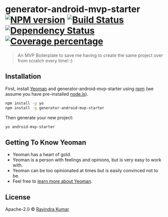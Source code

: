 # generator-android-mvp-starter [![NPM version][npm-image]][npm-url] [![Build Status][travis-image]][travis-url] [![Dependency Status][daviddm-image]][daviddm-url] [![Coverage percentage][coveralls-image]][coveralls-url]
> An MVP Boilerplate to save me having to create the same project over from scratch every time! :)

## Installation

First, install [Yeoman](http://yeoman.io) and generator-android-mvp-starter using [npm](https://www.npmjs.com/) (we assume you have pre-installed [node.js](https://nodejs.org/)).

```bash
npm install -g yo
npm install -g generator-android-mvp-starter
```

Then generate your new project:

```bash
yo android-mvp-starter
```

## Getting To Know Yeoman

 * Yeoman has a heart of gold.
 * Yeoman is a person with feelings and opinions, but is very easy to work with.
 * Yeoman can be too opinionated at times but is easily convinced not to be.
 * Feel free to [learn more about Yeoman](http://yeoman.io/).

## License

Apache-2.0 © [Ravindra Kumar](https://github.com/ravidsrk/)


[npm-image]: https://badge.fury.io/js/generator-android-mvp-starter.svg
[npm-url]: https://npmjs.org/package/generator-android-mvp-starter
[travis-image]: https://travis-ci.org/androidstarter/generator-android-mvp-starter.svg?branch=master
[travis-url]: https://travis-ci.org/androidstarter/generator-android-mvp-starter
[daviddm-image]: https://david-dm.org/androidstarter/generator-android-mvp-starter.svg?theme=shields.io
[daviddm-url]: https://david-dm.org/androidstarter/generator-android-mvp-starter
[coveralls-image]: https://coveralls.io/repos/androidstarter/generator-android-mvp-starter/badge.svg
[coveralls-url]: https://coveralls.io/r/androidstarter/generator-android-mvp-starter
